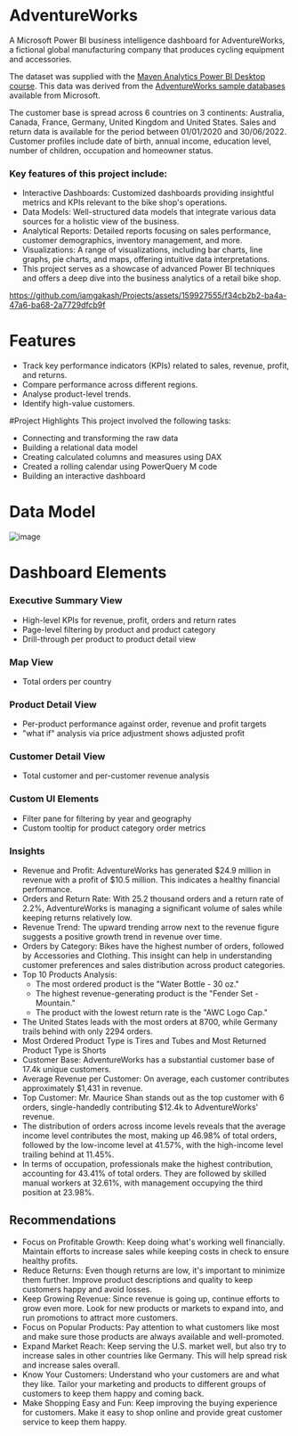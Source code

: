 # AdventureWorks
A Microsoft Power BI business intelligence dashboard for AdventureWorks, a fictional global manufacturing company that produces cycling equipment and accessories.

The dataset was supplied with the [Maven Analytics Power BI Desktop course](https://www.udemy.com/course/microsoft-power-bi-up-running-with-power-bi-desktop/?couponCode=KEEPLEARNING). This data was derived from the [AdventureWorks sample databases](https://learn.microsoft.com/en-us/sql/samples/adventureworks-install-configure?view=sql-server-ver16&tabs=ssms) available from Microsoft.

The customer base is spread across 6 countries on 3 continents: Australia, Canada, France, Germany, United Kingdom and United States. Sales and return data is available for the period between 01/01/2020 and 30/06/2022. Customer profiles include date of birth, annual income, education level, number of children, occupation and homeowner status.

### Key features of this project include:

- Interactive Dashboards: Customized dashboards providing insightful metrics and KPIs relevant to the bike shop's operations.
- Data Models: Well-structured data models that integrate various data sources for a holistic view of the business.
- Analytical Reports: Detailed reports focusing on sales performance, customer demographics, inventory management, and more.
- Visualizations: A range of visualizations, including bar charts, line graphs, pie charts, and maps, offering intuitive data interpretations.
- This project serves as a showcase of advanced Power BI techniques and offers a deep dive into the business analytics of a retail bike shop.



https://github.com/iamgakash/Projects/assets/159927555/f34cb2b2-ba4a-47a6-ba68-2a7729dfcb9f

# Features

- Track key performance indicators (KPIs) related to sales, revenue, profit, and returns.
- Compare performance across different regions.
- Analyse product-level trends.
- Identify high-value customers.

#Project Highlights
This project involved the following tasks:

- Connecting and transforming the raw data
- Building a relational data model
- Creating calculated columns and measures using DAX
- Created a rolling calendar using PowerQuery M code
- Building an interactive dashboard

# Data Model

![image](https://github.com/iamgakash/Projects/assets/159927555/6c5d0c59-c4d8-4fe6-b793-8d7a59166b1a)


# Dashboard Elements

### Executive Summary View
- High-level KPIs for revenue, profit, orders and return rates
- Page-level filtering by product and product category
- Drill-through per product to product detail view
### Map View
- Total orders per country
### Product Detail View
- Per-product performance against order, revenue and profit targets
- "what if" analysis via price adjustment shows adjusted profit
### Customer Detail View
- Total customer and per-customer revenue analysis
### Custom UI Elements
- Filter pane for filtering by year and geography
- Custom tooltip for product category order metrics

### Insights

- Revenue and Profit: AdventureWorks has generated $24.9 million in revenue with a profit of $10.5 million. This indicates a healthy financial performance.
- Orders and Return Rate: With 25.2 thousand orders and a return rate of 2.2%, AdventureWorks is managing a significant volume of sales while keeping returns relatively low.
- Revenue Trend: The upward trending arrow next to the revenue figure suggests a positive growth trend in revenue over time.
- Orders by Category: Bikes have the highest number of orders, followed by Accessories and Clothing. This insight can help in understanding customer preferences and sales distribution across product categories.
- Top 10 Products Analysis:
  - The most ordered product is the "Water Bottle - 30 oz."
  - The highest revenue-generating product is the "Fender Set - Mountain."
  - The product with the lowest return rate is the "AWC Logo Cap."
- The United States leads with the most orders at 8700, while Germany trails behind with only 2294 orders.
- Most Ordered Product Type is Tires and Tubes and Most Returned Product Type is Shorts
- Customer Base: AdventureWorks has a substantial customer base of 17.4k unique customers.
- Average Revenue per Customer: On average, each customer contributes approximately $1,431 in revenue.
- Top Customer: Mr. Maurice Shan stands out as the top customer with 6 orders, single-handedly contributing $12.4k to AdventureWorks' revenue.
- The distribution of orders across income levels reveals that the average income level contributes the most, making up 46.98% of total orders, followed by the low-income level at 41.57%, with the high-income level trailing behind at 11.45%.
- In terms of occupation, professionals make the highest contribution, accounting for 43.41% of total orders. They are followed by skilled manual workers at 32.61%, with management occupying the third position at 23.98%.

## Recommendations

- Focus on Profitable Growth: Keep doing what's working well financially. Maintain efforts to increase sales while keeping costs in check to ensure healthy profits.
- Reduce Returns: Even though returns are low, it's important to minimize them further. Improve product descriptions and quality to keep customers happy and avoid losses.
- Keep Growing Revenue: Since revenue is going up, continue efforts to grow even more. Look for new products or markets to expand into, and run promotions to attract more customers.
- Focus on Popular Products: Pay attention to what customers like most and make sure those products are always available and well-promoted.
- Expand Market Reach: Keep serving the U.S. market well, but also try to increase sales in other countries like Germany. This will help spread risk and increase sales overall.
- Know Your Customers: Understand who your customers are and what they like. Tailor your marketing and products to different groups of customers to keep them happy and coming back.
- Make Shopping Easy and Fun: Keep improving the buying experience for customers. Make it easy to shop online and provide great customer service to keep them happy.


